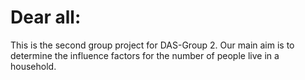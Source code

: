 # Dear all:
This is the second group project for DAS-Group 2.
Our main aim is to determine the influence factors for the number of people live in a household.
